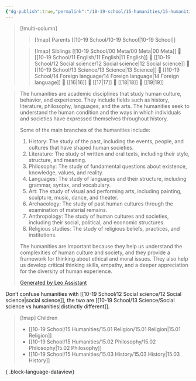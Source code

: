 ```yaml
---
{"dg-publish":true,"permalink":"/10-19-school/15-humanities/15-humanities/","tags":["moc"],"created":"2024-02-28","updated":"2024-03-11"}
---
```



> [!multi-column]
> 
> > [!map] Parents
> > [[10-19 School/10-19 School\|10-19 School]]
> 
> > [!map] Siblings
> > [[10-19 School/00 Meta/00 Meta\|00 Meta]] 💠 [[10-19 School/11 English/11 English\|11 English]] 💠 [[10-19 School/12 Social science/12 Social science\|12 Social science]] 💠 [[10-19 School/13 Science/13 Science\|13 Science]] 💠 [[10-19 School/14 Foreign language/14 Foreign language\|14 Foreign language]] 💠 [[16\|16]] 💠 [[17\|17]] 💠 [[18\|18]] 💠 [[19\|19]]

> The humanities are academic disciplines that study human culture, behavior, and experience. They include fields such as history, literature, philosophy, languages, and the arts. The humanities seek to understand the human condition and the ways in which individuals and societies have expressed themselves throughout history.
> 
> Some of the main branches of the humanities include:
> 
> 1. History: The study of the past, including the events, people, and cultures that have shaped human societies.
> 2. Literature: The study of written and oral texts, including their style, structure, and meaning.
> 3. Philosophy: The study of fundamental questions about existence, knowledge, values, and reality.
> 4. Languages: The study of languages and their structure, including grammar, syntax, and vocabulary.
> 5. Art: The study of visual and performing arts, including painting, sculpture, music, dance, and theater.
> 6. Archaeology: The study of past human cultures through the examination of material remains.
> 7. Anthropology: The study of human cultures and societies, including their social, political, and economic structures.
> 8. Religious studies: The study of religious beliefs, practices, and institutions.
> 
> The humanities are important because they help us understand the complexities of human culture and society, and they provide a framework for thinking about ethical and moral issues. They also help us develop critical thinking skills, empathy, and a deeper appreciation for the diversity of human experience.
> 
> [Generated by Leo Assistant](https://brave.com/leo/)

Don’t confuse humanities with [[10-19 School/12 Social science/12 Social science\|social science]], the two are [[10-19 School/13 Science/Social science vs humanities\|distinctly different]].

> [!map] Children
>  - [[10-19 School/15 Humanities/15.01 Religion/15.01 Religion\|15.01 Religion]]
> - [[10-19 School/15 Humanities/15.02 Philosophy/15.02 Philosophy\|15.02 Philosophy]]
> - [[10-19 School/15 Humanities/15.03 History/15.03 History\|15.03 History]]
> 
{ .block-language-dataview}
